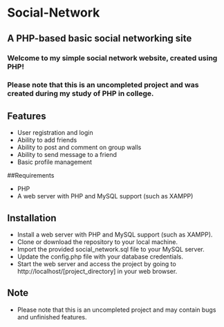 # Social-Network
## A PHP-based basic social networking site 

### Welcome to my simple social network website, created using PHP!

### Please note that this is an uncompleted project and was created during my study of PHP in college.

## Features
- User registration and login
- Ability to add friends
- Ability to post and comment on group walls
- Ability to send message to a friend
- Basic profile management

##Requirements
- PHP
- A web server with PHP and MySQL support (such as XAMPP)

## Installation
- Install a web server with PHP and MySQL support (such as XAMPP).
- Clone or download the repository to your local machine.
- Import the provided social_network.sql file to your MySQL server.
- Update the config.php file with your database credentials.
- Start the web server and access the project by going to http://localhost/[project_directory] in your web browser.

## Note
- Please note that this is an uncompleted project and may contain bugs and unfinished features.
